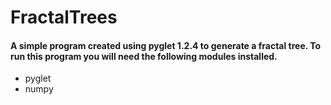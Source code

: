 # FractalTrees

#### A simple program created using pyglet 1.2.4 to generate a fractal tree. To run this program you will need the following modules installed.

- pyglet
- numpy
